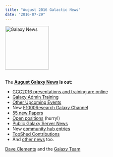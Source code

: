 ```yaml
---
title: "August 2016 Galactic News"
date: "2016-07-29"
---
```

<div class='right'>
<a href='/galaxy-updates/2016-08/'><img src="/src/images/galaxy-logos/GalaxyNews.png" alt="Galaxy News" width=140 /></a><br /><br />
</div>

The **[August Galaxy News](/galaxy-updates/2016-08/) is out:**

* [GCC2016 presentations and training are online](/galaxy-updates/2016-08/#gcc2016-presentations-and-training-are-online)
* [Galaxy Admin Training](/galaxy-updates/2016-08/#galaxy-admin-training-november-7-11-salt-lake-city-utah)
* [Other Upcoming Events](/galaxy-updates/2016-08/#other-upcoming-events)
* New [F1000Research Galaxy Channel](/galaxy-updates/2016-08/#f1000research-galaxy-channel)
* [55 new Papers](/galaxy-updates/2016-08/#new-papers)
* [Open positions](/galaxy-updates/2016-08/#whos-hiring) (hurry!)
* [Public Galaxy Server News](/galaxy-updates/2016-08/#public-galaxy-server-news)
* New [community hub entries](/galaxy-updates/2016-08/#galaxy-community-hubs)
* [TooShed Contributions](/galaxy-updates/2016-08/#toolshed-contributions)
* And [other news](/galaxy-updates/2016-08/#other-news) too.

[Dave Clements](/people/dave-clements/) and the [Galaxy Team](/galaxy-team/)

